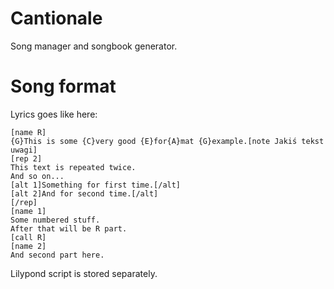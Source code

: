 # Cantionale

Song manager and songbook generator.


# Song format

Lyrics goes like here:

```
[name R]
{G}This is some {C}very good {E}for{A}mat {G}example.[note Jakiś tekst uwagi]
[rep 2]
This text is repeated twice.
And so on...
[alt 1]Something for first time.[/alt]
[alt 2]And for second time.[/alt]
[/rep]
[name 1]
Some numbered stuff.
After that will be R part.
[call R]
[name 2]
And second part here.
```

Lilypond script is stored separately.